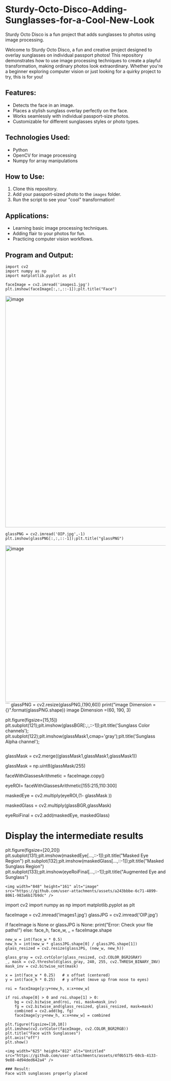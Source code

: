 # Sturdy-Octo-Disco-Adding-Sunglasses-for-a-Cool-New-Look

Sturdy Octo Disco is a fun project that adds sunglasses to photos using image processing.

Welcome to Sturdy Octo Disco, a fun and creative project designed to overlay sunglasses on individual passport photos! This repository demonstrates how to use image processing techniques to create a playful transformation, making ordinary photos look extraordinary. Whether you're a beginner exploring computer vision or just looking for a quirky project to try, this is for you!

## Features: 
- Detects the face in an image.
- Places a stylish sunglass overlay perfectly on the face.
- Works seamlessly with individual passport-size photos.
- Customizable for different sunglasses styles or photo types.

## Technologies Used:
- Python
- OpenCV for image processing
- Numpy for array manipulations

## How to Use:
1. Clone this repository.
2. Add your passport-sized photo to the `images` folder.
3. Run the script to see your "cool" transformation!

## Applications:
- Learning basic image processing techniques.
- Adding flair to your photos for fun.
- Practicing computer vision workflows.

## Program and Output:
```
import cv2
import numpy as np
import matplotlib.pyplot as plt

faceImage = cv2.imread('images1.jpg')
plt.imshow(faceImage[:,:,::-1]);plt.title("Face")
```

<img width="768" height="726" alt="image" src="https://github.com/user-attachments/assets/0c2ebbcb-723a-49ad-81db-2fd3c026c860" />

```
glassPNG = cv2.imread('OIP.jpg',-1)
plt.imshow(glassPNG[:,:,::-1]);plt.title("glassPNG")

```
<img width="807" height="491" alt="image" src="https://github.com/user-attachments/assets/fdbbed9a-bb8d-4988-bb62-0b8270589c2d" />
```
glassPNG = cv2.resize(glassPNG,(190,60))
print("image Dimension ={}".format(glassPNG.shape))
image Dimension =(60, 190, 3)

plt.figure(figsize=[15,15])
plt.subplot(121);plt.imshow(glassBGR[:,:,::-1]);plt.title('Sunglass Color channels');
plt.subplot(122);plt.imshow(glassMask1,cmap='gray');plt.title('Sunglass Alpha channel');
```

```
glassMask = cv2.merge((glassMask1,glassMask1,glassMask1))

glassMask = np.uint8(glassMask/255)

faceWithGlassesArithmetic = faceImage.copy()

eyeROI= faceWithGlassesArithmetic[155:215,110:300]

maskedEye = cv2.multiply(eyeROI,(1-  glassMask ))

maskedGlass = cv2.multiply(glassBGR,glassMask)

eyeRoiFinal = cv2.add(maskedEye, maskedGlass)

# Display the intermediate results
plt.figure(figsize=[20,20])
plt.subplot(131);plt.imshow(maskedEye[...,::-1]);plt.title("Masked Eye Region")
plt.subplot(132);plt.imshow(maskedGlass[...,::-1]);plt.title("Masked Sunglass Region")
plt.subplot(133);plt.imshow(eyeRoiFinal[...,::-1]);plt.title("Augmented Eye and Sunglass")
```
<img width="848" height="161" alt="image" src="https://github.com/user-attachments/assets/a243bbbe-6c71-4899-8061-983a6b17b9dc" />
```
import cv2
import numpy as np
import matplotlib.pyplot as plt

faceImage = cv2.imread('images1.jpg')
glassJPG = cv2.imread('OIP.jpg')

if faceImage is None or glassJPG is None:
    print("Error: Check your file paths!")
else:
    face_h, face_w, _ = faceImage.shape

    new_w = int(face_w * 0.5)
    new_h = int(new_w * glassJPG.shape[0] / glassJPG.shape[1])
    glass_resized = cv2.resize(glassJPG, (new_w, new_h))

    glass_gray = cv2.cvtColor(glass_resized, cv2.COLOR_BGR2GRAY)
    _, mask = cv2.threshold(glass_gray, 240, 255, cv2.THRESH_BINARY_INV)
    mask_inv = cv2.bitwise_not(mask)

    x = int(face_w * 0.25)   # x offset (centered)
    y = int(face_h * 0.25)   # y offset (move up from nose to eyes)

    roi = faceImage[y:y+new_h, x:x+new_w]

    if roi.shape[0] > 0 and roi.shape[1] > 0:
        bg = cv2.bitwise_and(roi, roi, mask=mask_inv)
        fg = cv2.bitwise_and(glass_resized, glass_resized, mask=mask)
        combined = cv2.add(bg, fg)
        faceImage[y:y+new_h, x:x+new_w] = combined

    plt.figure(figsize=[10,10])
    plt.imshow(cv2.cvtColor(faceImage, cv2.COLOR_BGR2RGB))
    plt.title("Face with Sunglasses")
    plt.axis("off")
    plt.show()
```
<img width="625" height="812" alt="Untitled" src="https://github.com/user-attachments/assets/4f0b5175-60cb-4133-9e88-4d94ded642a4" />

### Result:
Face with sunglasses properly placed

